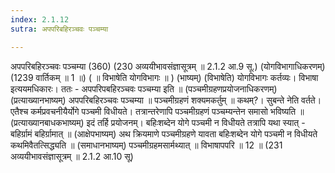 ```yaml
---
index: 2.1.12
sutra: अपपरिबहिरञ्चवः पञ्चम्या

---
```

अपपरिबहिरञ्चवः पञ्चम्या (360) (230 अव्ययीभावसंज्ञासूत्रम् ॥ 2.1.2 आ.9 सू.) (योगविभागाधिकरणम्) (1239 वार्तिकम् ॥ 1 ॥) ( ॥ विभाषेति योगविभागः ॥ ) (भाष्यम्) (विभाषेति) योगविभागः कर्तव्यः। विभाषा इत्ययमधिकारः। ततः - अपपरिपबहिरञ्चवः पञ्चम्या इति ॥ (पञ्चमीग्रहणप्रयोजनाधिकरणम्) (प्रत्याख्यानभाष्यम्) अपपरिबहिरञ्चवः पञ्चम्या ॥ पञ्चमीग्रहणं शक्यमकर्तुम् ॥ कथम्?। सुबन्ते नेति वर्तते। एतैश्च कर्मप्रवचनीयैर्योगे पञ्चमी विधीयते। तत्रान्तरेणापि पञ्चमीग्रहणं पञ्चम्यन्तेन समासो भविष्यति ॥ (प्रत्याख्यानबाधकभाष्यम्) इदं तर्हि प्रयोजनम्। बहिःशब्देन योगे पञ्चमी न विधीयते तत्रापि यथा स्यात् - बहिर्ग्रामं बहिर्ग्रामात् ॥ (आक्षेपभाष्यम्) अथ क्रियमाणे पञ्चमीग्रहणे यावता बहिःशब्देन योगे पञ्चमी न विधीयते कथमिवैतत्सिद्ध्यति ॥ (समाधानभाष्यम्) पञ्चमीग्रहमसार्मथ्यात् ॥ विभाषापपरि ॥ 12 ॥ (231 अव्ययीभावसंज्ञासूत्रम् ॥ 2.1.2 आ.10 सू)